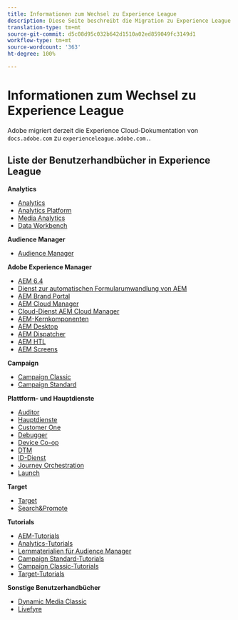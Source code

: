 ```yaml
---
title: Informationen zum Wechsel zu Experience League
description: Diese Seite beschreibt die Migration zu Experience League und enthält eine Liste von Links zu Benutzerhandbüchern.
translation-type: tm+mt
source-git-commit: d5c08d95c032b642d1510a02ed859049fc3149d1
workflow-type: tm+mt
source-wordcount: '363'
ht-degree: 100%

---
```



# Informationen zum Wechsel zu Experience League

Adobe migriert derzeit die Experience Cloud-Dokumentation von `docs.adobe.com` zu `experienceleague.adobe.com.`.

## Liste der Benutzerhandbücher in Experience League

**Analytics**

* [Analytics](https://docs.adobe.com/content/help/de-DE/experience-cloud/user-guides/home.translate.html)
* [Analytics Platform](https://docs.adobe.com/content/help/de-DE/experience-cloud/user-guides/home.translate.html)
* [Media Analytics](https://docs.adobe.com/content/help/de-DE/experience-cloud/user-guides/home.translate.html)
* [Data Workbench](https://docs.adobe.com/content/help/de-DE/experience-cloud/user-guides/home.translate.html)

**Audience Manager**

* [Audience Manager](https://docs.adobe.com/content/help/de-DE/experience-cloud/user-guides/home.translate.html)

**Adobe Experience Manager**

* [AEM 6.4](https://docs.adobe.com/content/help/de-DE/experience-cloud/user-guides/home.translate.html)
* [Dienst zur automatischen Formularumwandlung von AEM](https://docs.adobe.com/content/help/de-DE/experience-cloud/user-guides/home.translate.html)
* [AEM Brand Portal](https://docs.adobe.com/content/help/de-DE/experience-cloud/user-guides/home.translate.html)
* [AEM Cloud Manager](https://docs.adobe.com/content/help/de-DE/experience-cloud/user-guides/home.translate.html)
* [Cloud-Dienst AEM Cloud Manager](https://docs.adobe.com/content/help/de-DE/experience-cloud/user-guides/home.translate.html)
* [AEM-Kernkomponenten](https://docs.adobe.com/content/help/de-DE/experience-cloud/user-guides/home.translate.html)
* [AEM Desktop](https://docs.adobe.com/content/help/de-DE/experience-cloud/user-guides/home.translate.html)
* [AEM Dispatcher](https://docs.adobe.com/content/help/de-DE/experience-cloud/user-guides/home.translate.html)
* [AEM HTL](https://docs.adobe.com/content/help/de-DE/experience-cloud/user-guides/home.translate.html)
* [AEM Screens](https://docs.adobe.com/content/help/de-DE/experience-cloud/user-guides/home.translate.html)

**Campaign**

* [Campaign Classic](https://docs.adobe.com/content/help/de-DE/experience-cloud/user-guides/home.translate.html)
* [Campaign Standard](https://docs.adobe.com/content/help/de-DE/experience-cloud/user-guides/home.translate.html)

**Plattform- und Hauptdienste**

* [Auditor](https://docs.adobe.com/content/help/de-DE/experience-cloud/user-guides/home.translate.html)
* [Hauptdienste](https://docs.adobe.com/content/help/de-DE/experience-cloud/user-guides/home.translate.html)
* [Customer One](https://docs.adobe.com/content/help/de-DE/experience-cloud/user-guides/home.translate.html)
* [Debugger](https://docs.adobe.com/content/help/de-DE/experience-cloud/user-guides/home.translate.html)
* [Device Co-op](https://docs.adobe.com/content/help/de-DE/experience-cloud/user-guides/home.translate.html)
* [DTM](https://docs.adobe.com/content/help/de-DE/experience-cloud/user-guides/home.translate.html)
* [ID-Dienst](https://docs.adobe.com/content/help/de-DE/experience-cloud/user-guides/home.translate.html)
* [Journey Orchestration](https://docs.adobe.com/content/help/de-DE/experience-cloud/user-guides/home.translate.html)
* [Launch](https://docs.adobe.com/content/help/de-DE/experience-cloud/user-guides/home.translate.html)

**Target**

* [Target](https://docs.adobe.com/content/help/de-DE/experience-cloud/user-guides/home.translate.html)
* [Search&amp;Promote](https://docs.adobe.com/content/help/de-DE/experience-cloud/user-guides/home.translate.html)

**Tutorials**

* [AEM-Tutorials](https://docs.adobe.com/content/help/de-DE/experience-cloud/user-guides/home.translate.html)
* [Analytics-Tutorials](https://docs.adobe.com/content/help/de-DE/experience-cloud/user-guides/home.translate.html)
* [Lernmaterialien für Audience Manager](https://docs.adobe.com/content/help/de-DE/experience-cloud/user-guides/home.translate.html)
* [Campaign Standard-Tutorials](https://docs.adobe.com/content/help/de-DE/experience-cloud/user-guides/home.translate.html)
* [Campaign Classic-Tutorials](https://docs.adobe.com/content/help/de-DE/experience-cloud/user-guides/home.translate.html)
* [Target-Tutorials](https://docs.adobe.com/content/help/de-DE/experience-cloud/user-guides/home.translate.html)

**Sonstige Benutzerhandbücher**

* [Dynamic Media Classic](https://docs.adobe.com/content/help/de-DE/experience-cloud/user-guides/home.translate.html)
* [Livefyre](https://docs.adobe.com/content/help/de-DE/experience-cloud/user-guides/home.translate.html)
